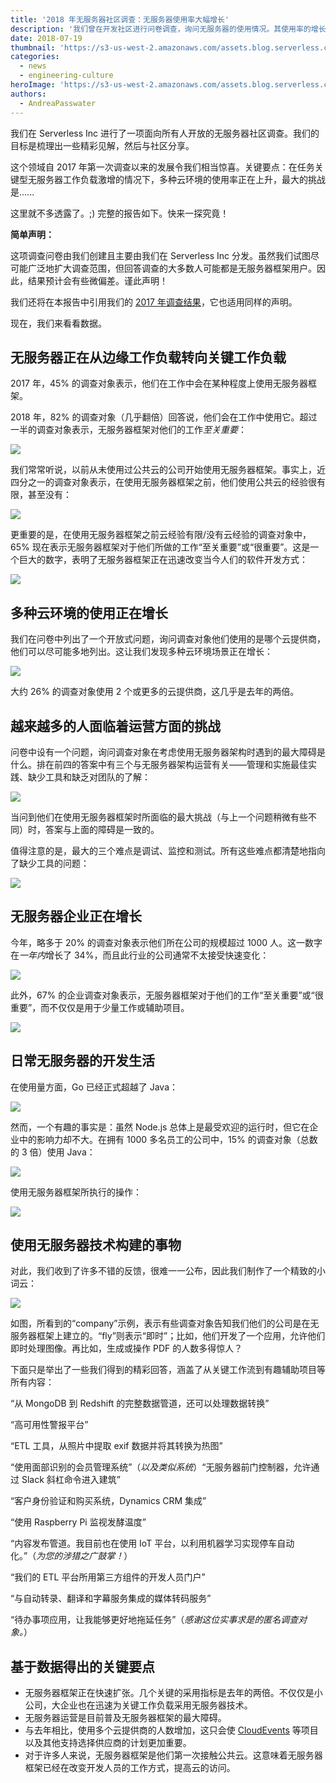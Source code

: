 ```yaml
---
title: '2018 年无服务器社区调查：无服务器使用率大幅增长'
description: '我们曾在开发社区进行问卷调查，询问无服务器的使用情况。其使用率的增长连我们自己都惊讶不已，下面来看看数据。'
date: 2018-07-19
thumbnail: 'https://s3-us-west-2.amazonaws.com/assets.blog.serverless.com/2018-community-survey/serverless-survey-header.jpg'
categories:
  - news
  - engineering-culture
heroImage: 'https://s3-us-west-2.amazonaws.com/assets.blog.serverless.com/2018-community-survey/serverless-survey-header.jpg'
authors:
  - AndreaPasswater
---
```


我们在 Serverless Inc 进行了一项面向所有人开放的无服务器社区调查。我们的目标是梳理出一些精彩见解，然后与社区分享。

这个领域自 2017 年第一次调查以来的发展令我们相当惊喜。关键要点：在任务关键型无服务器工作负载激增的情况下，多种云环境的使用率正在上升，最大的挑战是......

这里就不多透露了。;) 完整的报告如下。快来一探究竟！

**简单声明：**

这项调查问卷由我们创建且主要由我们在 Serverless Inc 分发。虽然我们试图尽可能广泛地扩大调查范围，但回答调查的大多数人可能都是无服务器框架用户。因此，结果预计会有些微偏差。谨此声明！

我们还将在本报告中引用我们的 [2017 年调查结果](https://serverless.com/blog/state-of-serverless-community/)，它也适用同样的声明。

现在，我们来看看数据。

## 无服务器正在从边缘工作负载转向关键工作负载

2017 年，45% 的调查对象表示，他们在工作中会在某种程度上使用无服务器框架。

2018 年，82% 的调查对象（几乎翻倍）回答说，他们会在工作中使用它。超过一半的调查对象表示，无服务器框架对他们的工作*至关重要*：

<img src="https://s3-us-west-2.amazonaws.com/assets.blog.serverless.com/2018-community-survey/level-serverless-usage.jpg">

我们常常听说，以前从未使用过公共云的公司开始使用无服务器框架。事实上，近四分之一的调查对象表示，在使用无服务器框架之前，他们使用公共云的经验很有限，甚至没有：

<img src="https://s3-us-west-2.amazonaws.com/assets.blog.serverless.com/2018-community-survey/public-cloud-experience.jpg">

更重要的是，在使用无服务器框架之前云经验有限/没有云经验的调查对象中，65% 现在表示无服务器框架对于他们所做的工作“至关重要”或“很重要”。这是一个巨大的数字，表明了无服务器框架正在迅速改变当今人们的软件开发方式：

<img src="https://s3-us-west-2.amazonaws.com/assets.blog.serverless.com/2018-community-survey/serverless-public-cloud.jpg">

## 多种云环境的使用正在增长

我们在问卷中列出了一个开放式问题，询问调查对象他们使用的是哪个云提供商，他们可以尽可能多地列出。这让我们发现多种云环境场景正在增长：

<img src="https://s3-us-west-2.amazonaws.com/assets.blog.serverless.com/2018-community-survey/number-serverless-providers.jpg">

大约 26% 的调查对象使用 2 个或更多的云提供商，这几乎是去年的两倍。

## 越来越多的人面临着运营方面的挑战

问卷中设有一个问题，询问调查对象在考虑使用无服务器架构时遇到的最大障碍是什么。排在前四的答案中有三个与无服务器架构运营有关——管理和实施最佳实践、缺少工具和缺乏对团队的了解：

<img src="https://s3-us-west-2.amazonaws.com/assets.blog.serverless.com/2018-community-survey/concerns-serverless3.jpg">

当问到他们在使用无服务器框架时所面临的最大挑战（与上一个问题稍微有些不同）时，答案与上面的障碍是一致的。

值得注意的是，最大的三个难点是调试、监控和测试。所有这些难点都清楚地指向了缺少工具的问题：

<img src="https://s3-us-west-2.amazonaws.com/assets.blog.serverless.com/2018-community-survey/challenges-serverless1.jpg">

## 无服务器企业正在增长

今年，略多于 20% 的调查对象表示他们所在公司的规模超过 1000 人。这一数字在*一年内*增长了 34%，而且此行业的公司通常不太接受快速变化：

<img src="https://s3-us-west-2.amazonaws.com/assets.blog.serverless.com/2018-community-survey/serverless-company-size.jpg">

此外，67% 的企业调查对象表示，无服务器框架对于他们的工作“至关重要”或“很重要”，而不仅仅是用于少量工作或辅助项目。

<img src="https://s3-us-west-2.amazonaws.com/assets.blog.serverless.com/2018-community-survey/enterprise-serverless-critical-job.jpg">

## 日常无服务器的开发生活

在使用量方面，Go 已经正式超越了 Java：

<img src="https://s3-us-west-2.amazonaws.com/assets.blog.serverless.com/2018-community-survey/serverless-languages-go.jpg">

然而，一个有趣的事实是：虽然 Node.js 总体上是最受欢迎的运行时，但它在企业中的影响力却不大。在拥有 1000 多名员工的公司中，15% 的调查对象（总数的 3 倍）使用 Java：

<img src="https://s3-us-west-2.amazonaws.com/assets.blog.serverless.com/2018-community-survey/serverless-enterprise-java.jpg">

使用无服务器框架所执行的操作：

<img src="https://s3-us-west-2.amazonaws.com/assets.blog.serverless.com/2018-community-survey/serverless-use-case.jpg">

## 使用无服务器技术构建的事物

对此，我们收到了许多不错的反馈，很难一一公布，因此我们制作了一个精致的小词云：

<img src="https://s3-us-west-2.amazonaws.com/assets.blog.serverless.com/2018-community-survey/serverless-use-case-wordcloud.jpg">

如图，所看到的“company”示例，表示有些调查对象告知我们他们的公司是在无服务器框架上建立的。“fly”则表示“即时”；比如，他们开发了一个应用，允许他们即时处理图像。再比如，生成或操作 PDF 的人数多得惊人？

下面只是举出了一些我们得到的精彩回答，涵盖了从关键工作流到有趣辅助项目等所有内容：

“从 MongoDB 到 Redshift 的完整数据管道，还可以处理数据转换”

“高可用性警报平台”

“ETL 工具，从照片中提取 exif 数据并将其转换为热图”

“使用面部识别的会员管理系统”（_以及类似系统_）“无服务器前门控制器，允许通过 Slack 斜杠命令进入建筑”

“客户身份验证和购买系统，Dynamics CRM 集成”

“使用 Raspberry Pi 监视发酵温度”

“内容发布管道。我目前也在使用 IoT 平台，以利用机器学习实现停车自动化。”（_为您的涉猎之广鼓掌！_）

“我们的 ETL 平台所用第三方组件的开发人员门户”

“与自动转录、翻译和字幕服务集成的媒体转码服务”

“待办事项应用，让我能够更好地拖延任务”（_感谢这位实事求是的匿名调查对象。_）

## 基于数据得出的关键要点

- 无服务器框架正在快速扩张。几个关键的采用指标是去年的两倍。不仅仅是小公司，大企业也在迅速为关键工作负载采用无服务器技术。
- 无服务器运营是目前普及无服务器框架的最大障碍。
- 与去年相比，使用多个云提供商的人数增加，这只会使 [CloudEvents](https://cloudevents.io/) 等项目以及其他支持选择供应商的计划更加重要。
- 对于许多人来说，无服务器框架是他们第一次接触公共云。这意味着无服务器框架已经在改变开发人员的工作方式，提高云的访问。
